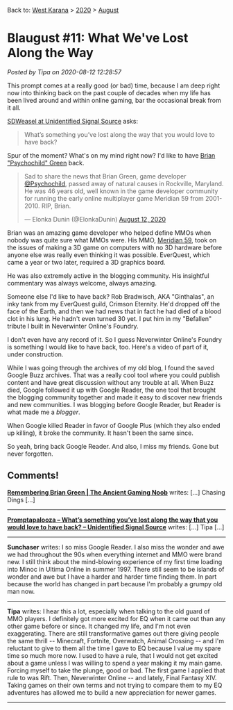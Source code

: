 Back to: [West Karana](/posts/westkarana.md) > [2020](/posts/2020/westkarana.md) > [August](./westkarana.md)
# Blaugust #11: What We've Lost Along the Way

*Posted by Tipa on 2020-08-12 12:28:57*


This prompt comes at a really good (or bad) time, because I am deep right now into thinking back on the past couple of decades when my life has been lived around and within online gaming, bar the occasional break from it all.



[SDWeasel at Unidentified Signal Source](\"https://unidentifiedsignalsource.wordpress.com/2020/08/11/promptapalooza-whats-something-youve-lost-along-the-way-that-you-would-love-to-have-back/\") asks:




> What’s something you’ve lost along the way that you would love to have back?



Spur of the moment? What's on my mind right now? I'd like to have [Brian \"Psychochild\" Green](\"http://psychochild.org/\") back.




> Sad to share the news that Brian Green, game developer [@Psychochild](\"https://twitter.com/Psychochild?ref_src=twsrc%5Etfw\"), passed away of natural causes in Rockville, Maryland. He was 46 years old, well known in the game developer community for running the early online multiplayer game Meridian 59 from 2001-2010. RIP, Brian.
> 
> — Elonka Dunin (@ElonkaDunin) [August 12, 2020](\"https://twitter.com/ElonkaDunin/status/1293387905449304064?ref_src=twsrc%5Etfw\")

 

Brian was an amazing game developer who helped define MMOs when nobody was quite sure what MMOs were. His MMO, [Meridian 59](\"https://meridian59.com/\"), took on the issues of making a 3D game on computers with no 3D hardware before anyone else was really even thinking it was possible. EverQuest, which came a year or two later, required a 3D graphics board.



He was also extremely active in the blogging community. His insightful commentary was always welcome, always amazing.



Someone else I'd like to have back? Rob Bradwisch, AKA \"Ginthalas\", an inky tank from my EverQuest guild, Crimson Eternity. He'd dropped off the face of the Earth, and then we had news that in fact he had died of a blood clot in his lung. He hadn't even turned 30 yet. I put him in my \"Befallen\" tribute I built in Neverwinter Online's Foundry.



I don't even have any record of it. So I guess Neverwinter Online's Foundry is something I would like to have back, too. Here's a video of part of it, under construction.





While I was going through the archives of my old blog, I found the saved Google Buzz archives. That was a really cool tool where you could publish content and have great discussion without any trouble at all. When Buzz died, Google followed it up with Google Reader, the one tool that brought the blogging community together and made it easy to discover new friends and new communities. I was blogging before Google Reader, but Reader is what made me a *blogger*.



When Google killed Reader in favor of Google Plus (which they also ended up killing), it broke the community. It hasn't been the same since.



So yeah, bring back Google Reader. And also, I miss my friends. Gone but never forgotten.



## Comments!

**[Remembering Brian Green | The Ancient Gaming Noob](https://tagn.wordpress.com/2020/08/12/remembering-brian-green/)** writes: […] Chasing Dings […]

---

**[Promptapalooza &#8211; What&#8217;s something you&#8217;ve lost along the way that you would love to have back? &#8211; Unidentified Signal Source](https://unidentifiedsignalsource.wordpress.com/2020/08/11/promptapalooza-whats-something-youve-lost-along-the-way-that-you-would-love-to-have-back/)** writes: […] Tipa […]

---

**Sunchaser** writes: I so miss Google Reader. I also miss the wonder and awe we had throughout the 90s when everything internet and MMO were brand new. I still think about the mind-blowing experience of my first time loading into Minoc in Ultima Online in summer 1997. There still seem to be islands of wonder and awe but I have a harder and harder time finding them. In part because the world has changed in part because I'm probably a grumpy old man now.

---

**Tipa** writes: I hear this a lot, especially when talking to the old guard of MMO players. I definitely got more excited for EQ when it came out than any other game before or since. It changed my life, and I'm not even exaggerating. There are still transformative games out there giving people the same thrill -- Minecraft, Fortnite, Overwatch, Animal Crossing -- and I'm reluctant to give to them all the time I gave to EQ because I value my spare time so much more now. I used to have a rule, that I would not get excited about a game unless I was willing to spend a year making it my main game. Forcing myself to take the plunge, good or bad. The first game I applied that rule to was Rift. Then, Neverwinter Online -- and lately, Final Fantasy XIV. Taking games on their own terms and not trying to compare them to my EQ adventures has allowed me to build a new appreciation for newer games.

---

